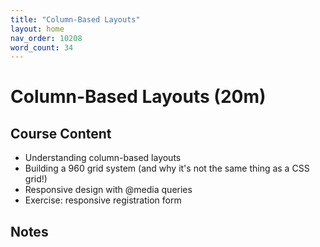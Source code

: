 ```yaml
---
title: "Column-Based Layouts"
layout: home
nav_order: 10208
word_count: 34
---
```

# Column-Based Layouts (20m)

## Course Content

- Understanding column-based layouts
- Building a 960 grid system (and why it's not the same thing as a CSS grid!)
- Responsive design with @media queries
- Exercise: responsive registration form

## Notes











